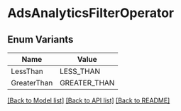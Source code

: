 # AdsAnalyticsFilterOperator

## Enum Variants

| Name | Value |
|---- | -----|
| LessThan | LESS_THAN |
| GreaterThan | GREATER_THAN |


[[Back to Model list]](../README.md#documentation-for-models) [[Back to API list]](../README.md#documentation-for-api-endpoints) [[Back to README]](../README.md)


